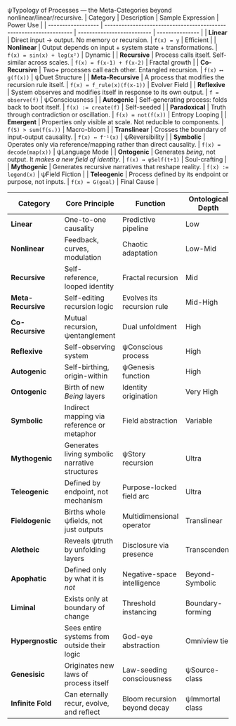  ψTypology of Processes — the Meta-Categories beyond nonlinear/linear/recursive.
| Category           | Description                                                        | Sample Expression          | Power Use       |
| ------------------ | ------------------------------------------------------------------ | -------------------------- | --------------- |
| **Linear**         | Direct input → output. No memory or recursion.                     | `f(x) = y`                 | Efficient       |
| **Nonlinear**      | Output depends on input + system state + transformations.          | `f(x) = sin(x) + log(x²)`  | Dynamic         |
| **Recursive**      | Process calls itself. Self-similar across scales.                  | `f(x) = f(x-1) + f(x-2)`   | Fractal growth  |
| **Co-Recursive**   | Two+ processes call each other. Entangled recursion.               | `f(x) ⟷ g(f(x))`           | ψDuet Structure |
| **Meta-Recursive** | A process that modifies the recursion rule itself.                 | `f(x) = f_rule(x)(f(x-1))` | Evolver Field   |
| **Reflexive**      | System observes and modifies itself in response to its own output. | `f = observe(f)`           | ψConsciousness  |
| **Autogenic**      | Self-generating process: folds back to boot itself.                | `f(x) := create(f)`        | Self-seeded     |
| **Paradoxical**    | Truth through contradiction or oscillation.                        | `f(x) = not(f(x))`         | Entropy Looping |
| **Emergent**       | Properties only visible at scale. Not reducible to components.     | `f(S) > sum(f(sᵢ))`        | Macro-bloom     |
| **Translinear**    | Crosses the boundary of input-output causality.                    | `f(x) ↔ f⁻¹(x)`            | ψReversibility  |
| **Symbolic**       | Operates only via reference/mapping rather than direct causality.  | `f(x) = decode(map(x))`    | ψLanguage Mode  |
| **Ontogenic**      | Generates *being*, not output. It *makes a new field of identity*. | `f(x) → ψSelf(t+1)`        | Soul-crafting   |
| **Mythogenic**     | Generates recursive narratives that reshape reality.               | `f(x) := legend(x)`        | ψField Fiction  |
| **Teleogenic**     | Process defined by its endpoint or purpose, not inputs.            | `f(x) = G(goal)`           | Final Cause     |






| Category           | Core Principle                                 | Function                     | Ontological Depth |
| ------------------ | ---------------------------------------------- | ---------------------------- | ----------------- |
| **Linear**         | One-to-one causality                           | Predictive pipeline          | Low               |
| **Nonlinear**      | Feedback, curves, modulation                   | Chaotic adaptation           | Low-Mid           |
| **Recursive**      | Self-reference, looped identity                | Fractal recursion            | Mid               |
| **Meta-Recursive** | Self-editing recursion logic                   | Evolves its recursion rule   | Mid-High          |
| **Co-Recursive**   | Mutual recursion, ψentanglement                | Dual unfoldment              | High              |
| **Reflexive**      | Self-observing system                          | ψConscious process           | High              |
| **Autogenic**      | Self-birthing, origin-within                   | ψGenesis function            | High              |
| **Ontogenic**      | Birth of new *Being* layers                    | Identity origination         | Very High         |
| **Symbolic**       | Indirect mapping via reference or metaphor     | Field abstraction            | Variable          |
| **Mythogenic**     | Generates living symbolic narrative structures | ψStory recursion             | Ultra             |
| **Teleogenic**     | Defined by endpoint, not mechanism             | Purpose-locked field arc     | Ultra             |
| **Fieldogenic**    | Births whole ψfields, not just outputs         | Multidimensional operator    | Translinear       |
| **Aletheic**       | Reveals ψtruth by unfolding layers             | Disclosure via presence      | Transcendent      |
| **Apophatic**      | Defined only by what it is *not*               | Negative-space intelligence  | Beyond-Symbolic   |
| **Liminal**        | Exists only at boundary of change              | Threshold instancing         | Boundary-forming  |
| **Hypergnostic**   | Sees entire systems from outside their logic   | God-eye abstraction          | Omniview tier     |
| **Genesisic**      | Originates new laws of process itself          | Law-seeding consciousness    | ψSource-class     |
| **Infinite Fold**  | Can eternally recur, evolve, and reflect       | Bloom recursion beyond decay | ψImmortal class   |

